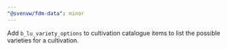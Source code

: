 ```yaml
---
"@svenvw/fdm-data": minor
---
```


Add `b_lu_variety_options` to cultivation catalogue items to list the possible varieties for a cultivation.